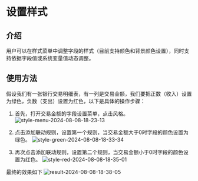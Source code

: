# 设置样式

## 介绍

用户可以在样式菜单中调整字段的样式（目前支持颜色和背景颜色设置），同时支持依据字段值或系统变量值动态调整。

## 使用方法

假设我们有一张银行交易明细表，有一列是交易金额，我们要把正数（收入）设置为绿色，负数（支出）设置为红色，以下是具体的操作步骤：

1. 首先，打开交易金额的字段设置菜单，点击风格。
![style-menu-2024-08-08-18-23-13](https://static-docs.nocobase.com/style-menu-2024-08-08-18-23-13.png)

2. 点击添加联动规则，设置第一个规则，当交易金额大于0时字段的颜色设置为绿色。
![style-green-2024-08-08-18-33-34](https://static-docs.nocobase.com/style-green-2024-08-08-18-33-34.png)

3. 再次点击添加联动规则，设置第二个规则，当交易金额小于0时字段的颜色设置为红色。
![style-red-2024-08-08-18-35-01](https://static-docs.nocobase.com/style-red-2024-08-08-18-35-01.png)

最终的效果如下
![result-2024-08-08-18-38-05](https://static-docs.nocobase.com/result-2024-08-08-18-38-05.png)
